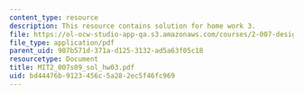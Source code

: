 ```yaml
---
content_type: resource
description: This resource contains solution for home work 3.
file: https://ol-ocw-studio-app-qa.s3.amazonaws.com/courses/2-007-design-and-manufacturing-i-spring-2009/bd44476b9123456c5a282ec5f46fc969_MIT2_007s09_sol_hw03.pdf
file_type: application/pdf
parent_uid: 987b571d-371a-d125-3132-ad5a63f05c18
resourcetype: Document
title: MIT2_007s09_sol_hw03.pdf
uid: bd44476b-9123-456c-5a28-2ec5f46fc969
---
```

